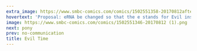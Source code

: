 ```yaml
---
extra_image: https://www.smbc-comics.com/comics/1502551358-20170812after (1).png
hovertext: 'Proposal: eRNA be changed so that the e stands for Evil instead of Enhancer.'
image: https://www.smbc-comics.com/comics/1502551346-20170812 (1).png
next: pony
prev: no-communication
title: Evil Time
---
```

